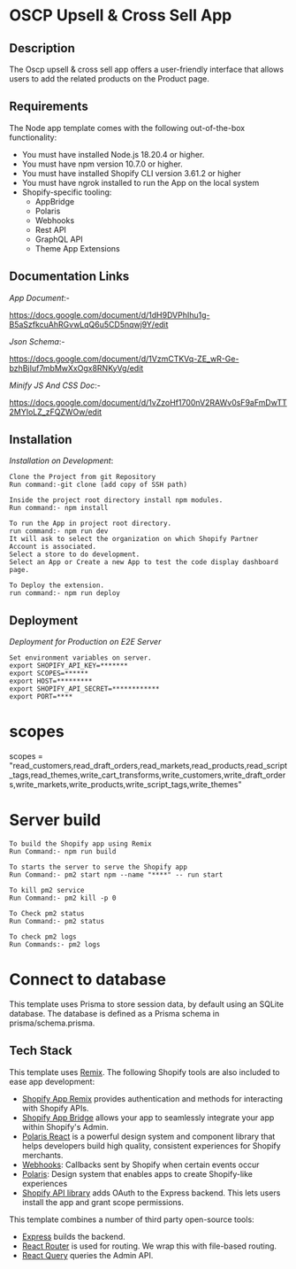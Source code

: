 # OSCP Upsell & Cross Sell App

## Description

The Oscp upsell & cross sell app offers a user-friendly interface that allows users to add the related products on the Product page.

## Requirements

The Node app template comes with the following out-of-the-box functionality:

- You must have installed Node.js 18.20.4 or higher.
- You must have npm version 10.7.0 or higher.
- You must have installed Shopify CLI version 3.61.2 or higher
- You must have ngrok installed to run the App on the local system
- Shopify-specific tooling:
  - AppBridge
  - Polaris
  - Webhooks
  - Rest API
  - GraphQL API
  - Theme App Extensions

## Documentation Links

*App Document*:-

https://docs.google.com/document/d/1dH9DVPhIhu1g-B5aSzfkcuAhRGvwLqQ6u5CD5nqwj9Y/edit

*Json Schema*:-

https://docs.google.com/document/d/1VzmCTKVq-ZE_wR-Ge-bzhBjIuf7mbMwXxOgx8RNKyVg/edit

*Minify JS And CSS Doc*:-

https://docs.google.com/document/d/1vZzoHf1700nV2RAWv0sF9aFmDwTT2MYIoLZ_zFQZWOw/edit

## Installation

*Installation on Development*: 

    Clone the Project from git Repository
    Run command:-git clone (add copy of SSH path)

    Inside the project root directory install npm modules.
    Run command:- npm install

    To run the App in project root directory.
    run command:- npm run dev
    It will ask to select the organization on which Shopify Partner Account is associated.
    Select a store to do development.
    Select an App or Create a new App to test the code display dashboard page. 

    To Deploy the extension.
    run command:- npm run deploy

## Deployment

*Deployment for Production on E2E Server*

    Set environment variables on server.
    export SHOPIFY_API_KEY=*******
    export SCOPES=******
    export HOST=*********
    export SHOPIFY_API_SECRET=************
    export PORT=****

# scopes
scopes = "read_customers,read_draft_orders,read_markets,read_products,read_script_tags,read_themes,write_cart_transforms,write_customers,write_draft_orders,write_markets,write_products,write_script_tags,write_themes"

# Server build
    To build the Shopify app using Remix
    Run Command:- npm run build 

    To starts the server to serve the Shopify app
    Run Command:- pm2 start npm --name "****" -- run start                  

    To kill pm2 service
    Run Command:- pm2 kill -p 0

    To Check pm2 status
    Run Command:- pm2 status

    To check pm2 logs
    Run Commands:- pm2 logs

# Connect to database

This template uses Prisma to store session data, by default using an SQLite database. The database is defined as a Prisma schema in prisma/schema.prisma.

## Tech Stack

This template uses [Remix](https://remix.run). The following Shopify tools are also included to ease app development:

- [Shopify App Remix](https://shopify.dev/docs/api/shopify-app-remix) provides authentication and methods for interacting with Shopify APIs.
- [Shopify App Bridge](https://shopify.dev/docs/apps/tools/app-bridge) allows your app to seamlessly integrate your app within Shopify's Admin.
- [Polaris React](https://polaris.shopify.com/) is a powerful design system and component library that helps developers build high quality, consistent experiences for Shopify merchants.
- [Webhooks](https://github.com/Shopify/shopify-app-js/tree/main/packages/shopify-app-remix#authenticating-webhook-requests): Callbacks sent by Shopify when certain events occur
- [Polaris](https://polaris.shopify.com/): Design system that enables apps to create Shopify-like experiences
- [Shopify API library](https://github.com/Shopify/shopify-node-api) adds OAuth to the Express backend. This lets users install the app and grant scope permissions.

This template combines a number of third party open-source tools:

- [Express](https://expressjs.com/) builds the backend.
- [React Router](https://reactrouter.com/) is used for routing. We wrap this with file-based routing.
- [React Query](https://react-query.tanstack.com/) queries the Admin API.